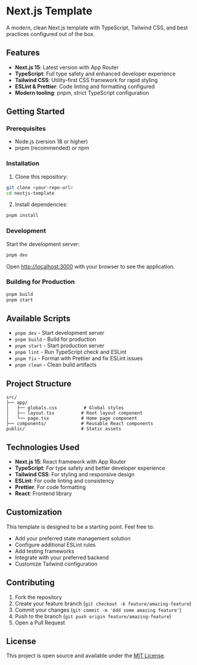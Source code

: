 # Next.js Template

A modern, clean Next.js template with TypeScript, Tailwind CSS, and best practices configured out of the box.

## Features

- **Next.js 15**: Latest version with App Router
- **TypeScript**: Full type safety and enhanced developer experience  
- **Tailwind CSS**: Utility-first CSS framework for rapid styling
- **ESLint & Prettier**: Code linting and formatting configured
- **Modern tooling**: pnpm, strict TypeScript configuration

## Getting Started

### Prerequisites

- Node.js (version 18 or higher)
- pnpm (recommended) or npm

### Installation

1. Clone this repository:

```bash
git clone <your-repo-url>
cd nextjs-template
```

2. Install dependencies:

```bash
pnpm install
```

### Development

Start the development server:

```bash
pnpm dev
```

Open [http://localhost:3000](http://localhost:3000) with your browser to see the application.

### Building for Production

```bash
pnpm build
pnpm start
```

## Available Scripts

- `pnpm dev` - Start development server
- `pnpm build` - Build for production
- `pnpm start` - Start production server
- `pnpm lint` - Run TypeScript check and ESLint
- `pnpm fix` - Format with Prettier and fix ESLint issues
- `pnpm clean` - Clean build artifacts

## Project Structure

```
src/
├── app/
│   ├── globals.css          # Global styles
│   ├── layout.tsx          # Root layout component
│   └── page.tsx            # Home page component
├── components/             # Reusable React components
public/                     # Static assets
```

## Technologies Used

- **Next.js 15**: React framework with App Router
- **TypeScript**: For type safety and better developer experience  
- **Tailwind CSS**: For styling and responsive design
- **ESLint**: For code linting and consistency
- **Prettier**: For code formatting
- **React**: Frontend library

## Customization

This template is designed to be a starting point. Feel free to:

- Add your preferred state management solution
- Configure additional ESLint rules
- Add testing frameworks
- Integrate with your preferred backend
- Customize Tailwind configuration

## Contributing

1. Fork the repository
2. Create your feature branch (`git checkout -b feature/amazing-feature`)
3. Commit your changes (`git commit -m 'Add some amazing feature'`)
4. Push to the branch (`git push origin feature/amazing-feature`)
5. Open a Pull Request

## License

This project is open source and available under the [MIT License](LICENSE).
